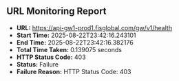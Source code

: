 ## URL Monitoring Report

- **URL:** https://api-gw1-prod1.fisglobal.com/gw/v1/health
- **Start Time:** 2025-08-22T23:42:16.243101
- **End Time:** 2025-08-22T23:42:16.382176
- **Total Time Taken:** 0.139075 seconds
- **HTTP Status Code:** 403
- **Status:** Failure
- **Failure Reason:** HTTP Status Code: 403
